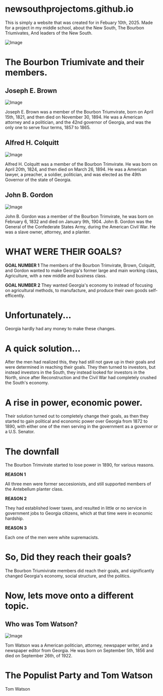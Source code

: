 # newsouthprojectoms.github.io
This is simply a website that was created for in Febuary 10th, 2025. Made for a project in my middle school, about the New South, The Bourbon Triumivates, And leaders of the New South.

![Image](https://github.com/user-attachments/assets/f5b9810e-3c7b-46cd-b7b9-7c2f25b1e3f8)

# The Bourbon Triumivate and their members.

## Joseph E. Brown

![Image](https://github.com/user-attachments/assets/29ef7275-f582-401d-ad55-9f3bda258957)

Joseph E. Brown was a member of the Bourbon Triumvirate, born on April 15th, 1821, and then died on November 30, 1894. He was a American attorney and a politician, and the 42nd governor of Georgia, and was the only one to serve four terms, 1857 to 1865.

## Alfred H. Colquitt

![Image](https://github.com/user-attachments/assets/e6e56b6e-dcf2-454a-bb7f-919698e1da25)

Alfred H. Colquitt was a member of the Bourbon Trimvirate. He was born on April 20th, 1824, and then died on March 26, 1894. He was a American lawyer, a preacher, a soldier, politician, and was elected as the 49th Governor of the state of Georgia.


## John B. Gordon

![Image](https://github.com/user-attachments/assets/0a881b7e-3d04-4927-a16d-bd3d650ea30b)

John B. Gordon was a member of the Bourbon Trimvirate, he was born on February 6, 1832 and died on January 9th, 1904. John B. Gordon was the General of the Confederate States Army, during the American Civil War. He was a slave owner, attorney, and a planter.


# WHAT WERE THEIR GOALS?


**GOAL NUMBER 1** 
The members of the Bourbon Trimvirate, Brown, Colquitt, and Gordon wanted to make Georgia's former large and main working class, Agriculture, with a new middle and business class.

**GOAL NUMBER 2**
They wanted Georgia's economy to instead of focusing on agricultural methods, to manufacture, and produce their own goods self-efficently.

# Unfortunately...

Georgia hardly had any money to make these changes.


# A quick solution...

After the men had realized this, they had still not gave up in their goals and were determined in reaching their goals. They then turned to investors, but instead investors in the South, they instead looked for investors in the North, since after Reconstruction and the Civil War had completely crushed the South's economy.

# A rise in power, economic power.

Their solution turned out to completely change their goals, as then they started to gain political and economic power over Georgia from 1872 to 1890, with either one of the men serving in the government as a governor or a U.S. Senator.

# The downfall

The Bourbon Trimvirate started to lose power in 1890, for various reasons. 

**REASON 1**

All three men were former seccesionists, and still supported members of the Antebellum planter class.

**REASON 2**

They had established lower taxes, and resulted in little or no service in government jobs to Georgia citizens, which at that time were in economic hardship.

**REASON 3**

Each one of the men were white supremacists.

# So, Did they reach their goals?

The Bourbon Triumivirate members did reach their goals, and significantly changed Georgia's economy, social structure, and the politics.


# Now, lets move onto a different topic.


## Who was Tom Watson?

![Image](https://github.com/user-attachments/assets/6afd436f-d0b1-4e60-874b-bec34f33b660)

Tom Watson was a American politician, attorney, newspaper writer, and a newspaper editor from Georgia. He was born on September 5th, 1856 and died on September 26th, of 1922.

# The Populist Party and Tom Watson

Tom Watson

